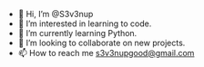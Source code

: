 - 👋 Hi, I’m @S3v3nup
- 👀 I’m interested in learning to code.
- 🌱 I’m currently learning Python.
- 💞️ I’m looking to collaborate on new projects.
- 📫 How to reach me  s3v3nupgood@gmail.com

<!---
S3v3nup/S3v3nup is a ✨ special ✨ repository because its `README.md` (this file) appears on your GitHub profile.
You can click the Preview link to take a look at your changes.
--->
